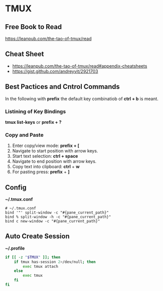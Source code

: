 # TMUX

## Free Book to Read

https://leanpub.com/the-tao-of-tmux/read

## Cheat Sheet

* https://leanpub.com/the-tao-of-tmux/read#appendix-cheatsheets
* https://gist.github.com/andreyvit/2921703

## Best Pactices and Cntrol Commands

In the following with __prefix__ the default key combinatiob of __ctrl + b__ is meant.

### Listining of Key Bindings

__tmux list-keys__ or __prefix + ?__ 

### Copy and Paste

1. Enter copy/view mode: __prefix + [__ 
1. Navigate to start position with arrow keys.
1. Start text selection: __ctrl + space__
1. Navigate to end position with arrow keys.
1. Copy text into clipboard: __ctrl__ + __w__
1. For pasting press: __prefix__ + __]__

## Config

**~/.tmux.conf**  

    # ~/.tmux.conf
    bind '"' split-window -c "#{pane_current_path}"
    bind % split-window -h -c "#{pane_current_path}"
    bind c new-window -c "#{pane_current_path}"

## Auto Create Session

**~/.profile**  

```bash
if [[ -z "$TMUX" ]]; then
    if tmux has-session 2>/dev/null; then
        exec tmux attach
    else
        exec tmux
    fi
fi
```
